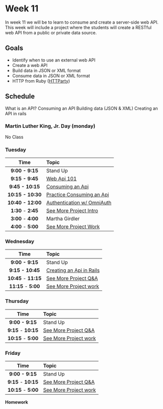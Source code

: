 # Week 11

In week 11 we will be to learn to consume and create a server-side web API. This week will include a project where the students will create a RESTful web API from a public or private data source.

## Goals
- Identify when to use an external web API
- Create a web API
- Build data in JSON or XML format
- Consume data in JSON or XML format
- HTTP from Ruby ([HTTParty](https://github.com/jnunemaker/httparty))

## Schedule
What is an API?
Consuming an API
Building data (JSON & XML)
Creating an API in rails

### Martin Luther King, Jr. Day (monday)
No Class

### Tuesday

| Time                | Topic               |
|:-------------------:|:--------------------|
| **9:00 - 9:15**     | Stand Up            |
| **9:15 - 9:45**     | [Web Api 101](tuesday/web-api-101.md)      |
| **9:45 - 10:15**    | [Consuming an Api](tuesday/consuming-an-api.md) |
| **10:15 - 10:30**    | [Practice Consuming an Api](tuesday/consuming-an-api.md#practice) |
| **10:40 - 12:00**   | [Authentication w/ OmniAuth](tuesday/omniauth.md) |
| **1:30** - **2:45** | [See More Project Intro](see-more.md) |
| **3:00** - **4:00** | Martha Girdler |
| **4:00** - **5:00** | [See More Project Work](see-more.md) |

### Wednesday

| Time              | Topic               |
|:-----------------:|:--------------------|
| **9:00 - 9:15**     | Stand Up            |
| **9:15 - 10:45**  | [Creating an Api in Rails](wednesday/creating-an-api-in-rails.md)|
| **10:45** - **11:15** | [See More Project Q&A](see-more.md) |
| **11:15** - **5:00** | [See More Project work](see-more.md) |

### Thursday

| Time              | Topic               |
|:-----------------:|:--------------------|
| **9:00 - 9:15**     | Stand Up            |
| **9:15** - **10:15** | [See More Project Q&A](see-more.md) |
| **10:15** - **5:00** | [See More Project work](see-more.md) |

### Friday

| Time              | Topic               |
|:-----------------:|:--------------------|
| **9:00 - 9:15**     | Stand Up            |
| **9:15** - **10:15** | [See More Project Q&A](see-more.md) |
| **10:15** - **5:00** | [See More Project work](see-more.md) |

**Homework**
